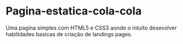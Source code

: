 # Pagina-estatica-cola-cola
Uma pagina simples com HTML5 e CSS3 aonde o intuito desevolver habilidades basicas de criação de landings pages.
